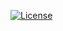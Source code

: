 [![License](https://img.shields.io/badge/License-Apache2-blue.svg)](https://www.apache.org/licenses/LICENSE-2.0)